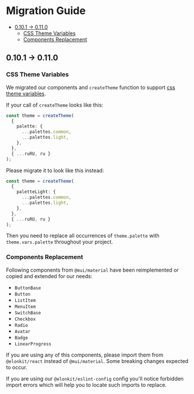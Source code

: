 # Migration Guide

- [0.10.1 → 0.11.0](#0101--0110)
  - [CSS Theme Variables](#css-theme-variables)
  - [Components Replacement](#components-replacement)

## 0.10.1 → 0.11.0

### CSS Theme Variables

We migrated our components and `createTheme` function to support
[css theme variables](https://mui.com/material-ui/experimental-api/css-theme-variables/overview/).

If your call of `createTheme` looks like this:

```ts
const theme = createTheme(
  {
    palette: {
      ...palettes.common,
      ...palettes.light,
    },
  },
  { ...ruRU, ru }
);
```

Please migrate it to look like this instead:

```ts
const theme = createTheme(
  {
    paletteLight: {
      ...palettes.common,
      ...palettes.light,
    },
  },
  { ...ruRU, ru }
);
```

Then you need to replace all occurrences of `theme.palette` with `theme.vars.palette` throughout your project.

### Components Replacement

Following components from `@mui/material` have been reimplemented or copied and extended for our needs:

- `ButtonBase`
- `Button`
- `ListItem`
- `MenuItem`
- `SwitchBase`
- `Checkbox`
- `Radio`
- `Avatar`
- `Badge`
- `LinearProgress`

If you are using any of this components, please import them from `@elonkit/react` instead of `@mui/material`. Some
breaking changes expected to occur.

If you are using our `@elonkit/eslint-config` config you'll notice forbidden import errors which will help you to locate
such imports to replace.
